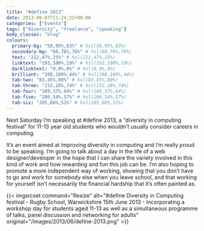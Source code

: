 ```yaml
---
title: "#define 2013"
date: 2013-06-07T11:24:22+00:00
categories: ["Events"]
tags: ["diversity", "freelance", "speaking"]
body_classes: "blog"
colours:
  primary-bg: "58,95%,83%" # hsl(58,95%,83%)
  secondary-bg: "60,76%,76%" # hsl(60,76%,76%)
  text: "212,47%,25%" # hsl(212,47%,25%)
  linktext: "193,100%,19%" # hsl(193,100%,19%)
  darklinktext: "0,0%,0%" # hsl(0,0%,0%)
  brilliant: "208,100%,44%" # hsl(208,100%,44%)
  tab-two: "83,45%,80%" # hsl(83,45%,80%)
  tab-three: "152,28%,74%" # hsl(152,28%,74%)
  tab-four: "189,37%,64%" # hsl(189,37%,64%)
  tab-five: "200,54%,57%" # hsl(200,54%,57%)
  tab-six: "205,68%,51%" # hsl(205,68%,51%)
---
```


Next Saturday I’m speaking at #define 2013, a “diversity in computing festival” for 11-13 year old students who wouldn’t usually consider careers in computing.

It’s an event aimed at improving diversity in computing and I’m really proud to be speaking. I’m going to talk about a day in the life of a web designer/developer in the hope that I can share the variety involved in this kind of work and how rewarding and fun this job can be. I’m also hoping to promote a more independent way of working, showing that you don’t have to go and work for somebody else when you leave school, and that working for yourself isn’t necessarily the financial hardship that it’s often painted as.

{{< imgsrcset command="Resize" alt="#define Diversity in Computing festival - Rugby School, Warwickshire 15th June 2013 - Incorporating a workshop day for students aged 11-13 as well as a simultaneous programme of talks, panel discussion and networking for adults" original="/images/2013/06/define-2013.png" >}}

	